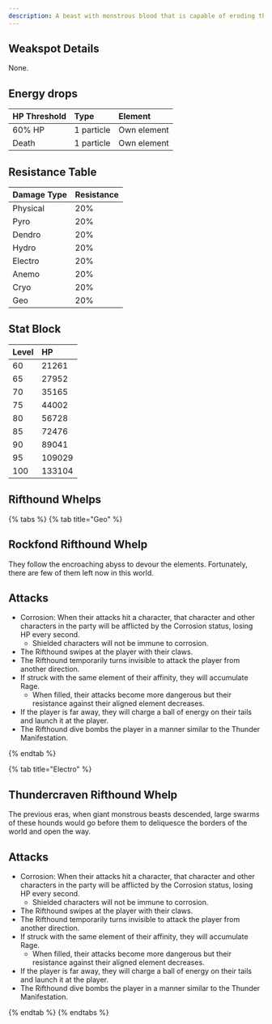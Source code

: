 ```yaml
---
description: A beast with monstrous blood that is capable of eroding the boundaries of the world. "Gold" classified them as "Alfisol". 
---
```

## Weakspot Details

None.

## Energy drops  

| HP Threshold | Type | Element |
| :--- | :--- | :--- |
| 60% HP | 1 particle | Own element |
| Death | 1 particle | Own element |

## Resistance Table

| Damage Type | Resistance |
| :--- | :--- |
| Physical | 20% |
| Pyro | 20% |
| Dendro | 20% |
| Hydro | 20% |
| Electro | 20% |
| Anemo | 20% |
| Cryo | 20% |
| Geo | 20% |

## Stat Block

| Level | HP |
| :--- | :--- |
| 60 | 21261 |
| 65 | 27952 |
| 70 | 35165 |
| 75 | 44002 |
| 80 | 56728 |
| 85 | 72476 |
| 90 | 89041 |
| 95 | 109029 |
| 100 | 133104 |

## Rifthound Whelps

{% tabs %}
{% tab title="Geo" %}
## Rockfond Rifthound Whelp

They follow the encroaching abyss to devour the elements. Fortunately, there are few of them left now in this world.

## Attacks

* Corrosion: When their attacks hit a character, that character and other characters in the party will be afflicted by the Corrosion status, losing HP every second. 
  * Shielded characters will not be immune to corrosion.
* The Rifthound swipes at the player with their claws.
* The Rifthound temporarily turns invisible to attack the player from another direction.
* If struck with the same element of their affinity, they will accumulate Rage. 
  * When filled, their attacks become more dangerous but their resistance against their aligned element decreases.
* If the player is far away, they will charge a ball of energy on their tails and launch it at the player.
* The Rifthound dive bombs the player in a manner similar to the Thunder Manifestation.

{% endtab %}

{% tab title="Electro" %}
## Thundercraven Rifthound Whelp

The previous eras, when giant monstrous beasts descended, large swarms of these hounds would go before them to deliquesce the borders of the world and open the way.

## Attacks

* Corrosion: When their attacks hit a character, that character and other characters in the party will be afflicted by the Corrosion status, losing HP every second. 
  * Shielded characters will not be immune to corrosion.
* The Rifthound swipes at the player with their claws.
* The Rifthound temporarily turns invisible to attack the player from another direction.
* If struck with the same element of their affinity, they will accumulate Rage. 
  * When filled, their attacks become more dangerous but their resistance against their aligned element decreases.
* If the player is far away, they will charge a ball of energy on their tails and launch it at the player.
* The Rifthound dive bombs the player in a manner similar to the Thunder Manifestation.

{% endtab %}
{% endtabs %}
